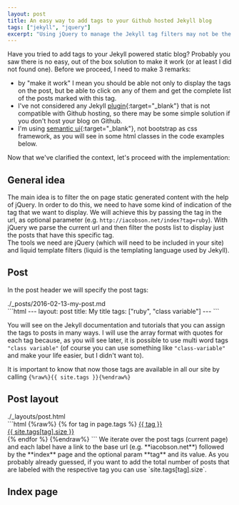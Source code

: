 ```yaml
---
layout: post
title: An easy way to add tags to your Github hosted Jekyll blog
tags: ["jekyll", "jquery"]
excerpt: "Using jQuery to manage the Jekyll tag filters may not be the most elegant solution, but is quite easy to implement, and works well."  
---
```


Have you tried to add tags to your Jekyll powered static blog? Probably you saw there is no easy, out of the box solution to make it work (or at least I did not found one). Before we proceed, I need to make 3 remarks:  

- by "make it work" I mean you should be able not only to display the tags on the post, but be able to click on any of them and get the complete list of the posts marked with this tag.    
- I've not considered any Jekyll [plugin](https://help.github.com/articles/using-jekyll-plugins-with-github-pages/){:target="_blank"} that is not compatible with Github hosting, so there may be some simple solution if you don't host your blog on Github.  
- I'm using [semantic ui](http://semantic-ui.com/){:target="_blank"}, not bootstrap as css framework, as you will see in some html classes in the code examples below.  

Now that we've clarified the context, let's proceed with the implementation:

## General idea

The main idea is to filter the on page static generated content with the help of jQuery. In order to do this, we need to have some kind of indication of the tag that we want to display. We will achieve this by passing the tag in the url, as optional parameter (e.g. `http://iacobson.net/index?tag=ruby`). With jQuery we parse the current url and then filter the posts list to display just the posts that have this specific tag.  
The tools we need are jQuery (which will need to be included in your site) and liquid template filters (liquid is the templating language used by Jekyll).

## Post 

In the post header we will specify the post tags:  

<div class="file_path">./_posts/2016-02-13-my-post.md</div>
```html
---
layout: post
title: My title
tags: ["ruby", "class variable"]
---
```  

You will see on the Jekyll documentation and tutorials that you can assign the tags to posts in many ways. I will use the array format with quotes for each tag because, as you will see later, it is possible to use multi word tags `"class variable"` (of course you can use something like `"class-variable"` and make your life easier, but I didn't want to).

It is important to know that now those tags are available in all our site by calling `{%raw%}{{ site.tags }}{%endraw%}`  

## Post layout

<div class="file_path">./_layouts/post.html</div>
```html
{%raw%}
{% for tag in page.tags %}
  <a class="ui tiny label post-tag" href="{{ site.baseurl }}/index?tag={{ tag }}">{{ tag }}
    <div class="detail"> {{ site.tags[tag].size }} </div>
  </a>
{% endfor %}
{%endraw%}
```
We iterate over the post tags (current page) and each label have a link to the base url (e.g. **iacobson.net**) followed by the **index** page and the optional param **tag** and its value.  
As you probably already guessed, if you want to add the total number of posts that are labeled with the respective tag you can use `site.tags[tag].size`.

## Index page


